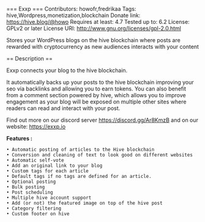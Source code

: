 === Exxp ===
Contributors: howofr,fredrikaa
Tags: hive,Wordpress,monetization,blockchain
Donate link: https://hive.blog/@howo
Requires at least: 4.7
Tested up to: 6.2
License: GPLv2 or later
License URI: http://www.gnu.org/licenses/gpl-2.0.html

Stores your WordPress blogs on the hive blockchain where posts are rewarded with cryptocurrency as new audiences interacts with your content

== Description ==

Exxp connects your blog to the hive blockchain.

It automatically backs up your posts to the hive blockchain improving your seo via backlinks and allowing you to earn tokens.
You can also benefit from a comment section powered by hive, which allows you to improve engagement as your blog will be exposed on multiple other sites where readers can read and interact with your post.

Find out more on our discord server https://discord.gg/Ar8KmzB and on our website: https://exxp.io

**Features :**

    • Automatic posting of articles to the Hive blockchain
    • Conversion and cleaning of text to look good on different websites
    • Automatic self-vote
    • Add an original link to your blog
    • Custom tags for each article
    • Default tags if no tags are defined for an article.
    • Optional posting
    • Bulk posting
    • Post scheduling
    • Multiple hive account support
    • Add (or not) the featured image on top of the hive post
    • Category filtering
    • Custom footer on hive
